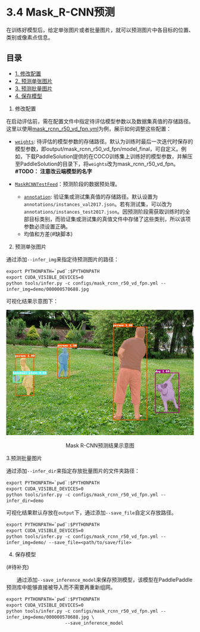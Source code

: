 # 3.4 Mask_R-CNN预测

在训练好模型后，给定单张图片或者批量图片，就可以预测图片中各目标的位置、类别或像素点信息。

## 目录
  * [1. 修改配置](#1修改配置)
  * [2. 预测单张图片](#预测单张图片)
  * [3. 预测批量图片](#2预测批量图片)
  * [4. 保存模型](#3保存模型)

1. 修改配置

在启动评估前，需在配置文件中指定待评估模型参数以及数据集真值的存储路径。这里以使用[mask_rcnn_r50_vd_fpn.yml](../../configs/mask_rcnn_r50_vd_fpn.yml)为例，展示如何调整这些配置：

* [`weights`](https://github.com/FlyingQianMM/PaddleSolution/blob/3db658f8bb522e936663fea89970742d1f893dac/configs/mask_rcnn_r50_vd_fpn.yml#L12): 待评估的模型参数的存储路径。默认为训练时最后一次迭代时保存的模型参数，即output/mask_rcnn_r50_vd_fpn/model_final，可自定义。例如，下载PaddleSolution提供的在COCO训练集上训练好的模型参数，并解压至PaddleSolution的目录下，将`weights`改为mask_rcnn_r50_vd_fpn。**#TODO： 注意改云端模型的名字**

* [`MaskRCNNTestFeed`](https://github.com/FlyingQianMM/PaddleSolution/blob/aebaf1755d9c5f60b291aa52a624dc04fe0cccbb/configs/mask_rcnn_r50_vd_fpn.yml#L175)：预测阶段的数据预处理。
  * [`annotation`](https://github.com/FlyingQianMM/PaddleSolution/blob/aebaf1755d9c5f60b291aa52a624dc04fe0cccbb/configs/mask_rcnn_r50_vd_fpn.yml#L179): 验证集或测试集真值的存储路径。默认设置为`annotations/instances_val2017.json`。若有测试集，可以改为`annotations/instances_test2017.json`。因预测阶段需获取训练时的全部目标类别，而验证集或测试集的真值文件中存储了这些类别，所以该项参数必须设置正确。
  * 均值和方差(#缺脚本)


2. 预测单张图片

通过添加`--infer_img`来指定待预测图片的路径：
```
export PYTHONPATH=`pwd`:$PYTHONPATH
export CUDA_VISIBLE_DEVICES=0
python tools/infer.py -c configs/mask_rcnn_r50_vd_fpn.yml --infer_img=demo/000000570688.jpg
```

可视化结果示意图下：

<div align="center">
    <img src="../../docs/1_简介/img/000000509403_mask.jpg" width="600px"/>
    <p>Mask R-CNN预测结果示意图</p>
 </div>

3.预测批量图片

通过添加`--infer_dir`来指定存放批量图片的文件夹路径：
```
export PYTHONPATH=`pwd`:$PYTHONPATH
export CUDA_VISIBLE_DEVICES=0
python tools/infer.py -c configs/mask_rcnn_r50_vd_fpn.yml --infer_dir=demo
```
可视化结果默认存放在`output`下，通过添加`--save_file`自定义存放路径。
```
export PYTHONPATH=`pwd`:$PYTHONPATH
export CUDA_VISIBLE_DEVICES=0
python tools/infer.py -c configs/mask_rcnn_r50_vd_fpn.yml --infer_img=demo/ --save_file=<path/to/save/file>
```

4. 保存模型

(#待补充)

&emsp;&emsp;通过添加`--save_inference_model`来保存预测模型，该模型在PaddlePaddle预测库中能够直接被导入而不需要再重新组网。
```
export PYTHONPATH=`pwd`:$PYTHONPATH
export CUDA_VISIBLE_DEVICES=0
python tools/infer.py -c configs/mask_rcnn_r50_vd_fpn.yml --infer_img=demo/000000570688.jpg \
                      --save_inference_model
```
